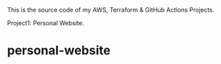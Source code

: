 This is the source code of my AWS, Terraform & GitHub Actions Projects.

Project1: Personal Website.
# personal-website

